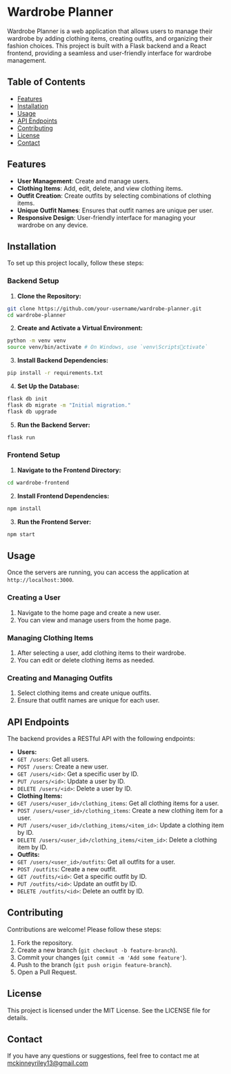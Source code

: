 # Wardrobe Planner
Wardrobe Planner is a web application that allows users to manage their wardrobe by adding
clothing items, creating outfits, and organizing their fashion choices. This project is built with a Flask
backend and a React frontend, providing a seamless and user-friendly interface for wardrobe
management.
## Table of Contents
- [Features](#features)
- [Installation](#installation)
- [Usage](#usage)
- [API Endpoints](#api-endpoints)
- [Contributing](#contributing)
- [License](#license)
- [Contact](#contact)
## Features
- **User Management**: Create and manage users.
- **Clothing Items**: Add, edit, delete, and view clothing items.
- **Outfit Creation**: Create outfits by selecting combinations of clothing items.
- **Unique Outfit Names**: Ensures that outfit names are unique per user.
- **Responsive Design**: User-friendly interface for managing your wardrobe on any device.
## Installation
To set up this project locally, follow these steps:
### Backend Setup
1. **Clone the Repository:**
 ```bash
 git clone https://github.com/your-username/wardrobe-planner.git
 cd wardrobe-planner
 ```
2. **Create and Activate a Virtual Environment:**
 ```bash
 python -m venv venv
 source venv/bin/activate # On Windows, use `venv\Scriptsctivate`
 ```
3. **Install Backend Dependencies:**
 ```bash
 pip install -r requirements.txt
 ```
4. **Set Up the Database:**
 ```bash
 flask db init
 flask db migrate -m "Initial migration."
 flask db upgrade
 ```
5. **Run the Backend Server:**
 ```bash
 flask run
 ```
### Frontend Setup
1. **Navigate to the Frontend Directory:**
 ```bash
 cd wardrobe-frontend
 ```
2. **Install Frontend Dependencies:**
 ```bash
 npm install
 ```
3. **Run the Frontend Server:**
 ```bash
 npm start
 ```
## Usage
Once the servers are running, you can access the application at `http://localhost:3000`.
### Creating a User
1. Navigate to the home page and create a new user.
2. You can view and manage users from the home page.
### Managing Clothing Items
1. After selecting a user, add clothing items to their wardrobe.
2. You can edit or delete clothing items as needed.
### Creating and Managing Outfits
1. Select clothing items and create unique outfits.
2. Ensure that outfit names are unique for each user.
## API Endpoints
The backend provides a RESTful API with the following endpoints:
- **Users:**
 - `GET /users`: Get all users.
 - `POST /users`: Create a new user.
 - `GET /users/<id>`: Get a specific user by ID.
 - `PUT /users/<id>`: Update a user by ID.
 - `DELETE /users/<id>`: Delete a user by ID.
- **Clothing Items:**
 - `GET /users/<user_id>/clothing_items`: Get all clothing items for a user.
 - `POST /users/<user_id>/clothing_items`: Create a new clothing item for a user.
 - `PUT /users/<user_id>/clothing_items/<item_id>`: Update a clothing item by ID.
 - `DELETE /users/<user_id>/clothing_items/<item_id>`: Delete a clothing item by ID.
- **Outfits:**
 - `GET /users/<user_id>/outfits`: Get all outfits for a user.
 - `POST /outfits`: Create a new outfit.
 - `GET /outfits/<id>`: Get a specific outfit by ID.
 - `PUT /outfits/<id>`: Update an outfit by ID.
 - `DELETE /outfits/<id>`: Delete an outfit by ID.
## Contributing
Contributions are welcome! Please follow these steps:
1. Fork the repository.
2. Create a new branch (`git checkout -b feature-branch`).
3. Commit your changes (`git commit -m 'Add some feature'`).
4. Push to the branch (`git push origin feature-branch`).
5. Open a Pull Request.
## License
This project is licensed under the MIT License. See the LICENSE file for details.
## Contact
If you have any questions or suggestions, feel free to contact me at mckinneyriley13@gmail.com

